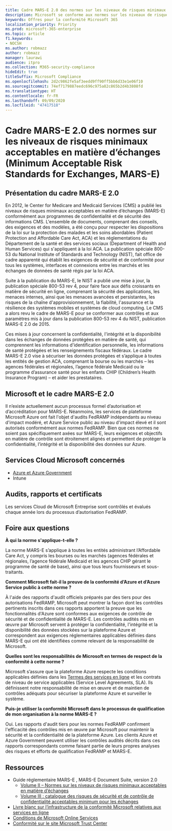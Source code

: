 ```yaml
---
title: Cadre MARS-E 2.0 des normes sur les niveaux de risques minimaux acceptables en matière d’échanges (Minimum Acceptable Risk Standards for Exchanges, MARS-E)
description: Microsoft se conforme aux normes sur les niveaux de risques minimaux acceptables en matière d’échanges (Minimum Acceptable Risk Standards for Exchanges, MARS-E) aux États-Unis.
keywords: Offres pour la conformité Microsoft 365
localization_priority: Priority
ms.prod: microsoft-365-enterprise
ms.topic: article
f1.keywords:
- NOCSH
ms.author: robmazz
author: robmazz
manager: laurawi
audience: itpro
ms.collection: M365-security-compliance
hideEdit: true
titleSuffix: Microsoft Compliance
ms.openlocfilehash: 2d2c9862fe5af3eedd9ff90ff5bb6d33e1e06f10
ms.sourcegitcommit: 74ef7179887eedc696c975a82c865b2d4b3808fd
ms.translationtype: HT
ms.contentlocale: fr-FR
ms.lasthandoff: 09/09/2020
ms.locfileid: "47417518"
---
```

# <a name="minimum-acceptable-risk-standards-for-exchanges-mars-e-20-framework"></a>Cadre MARS-E 2.0 des normes sur les niveaux de risques minimaux acceptables en matière d’échanges (Minimum Acceptable Risk Standards for Exchanges, MARS-E)

## <a name="mars-e-20-framework-overview"></a>Présentation du cadre MARS-E 2.0

En 2012, le Center for Medicare and Medicaid Services (CMS) a publié les niveaux de risques minimaux acceptables en matière d’échanges (MARS-E) conformément aux programmes de confidentialité et de sécurité des informations CMS. L'ensemble de documents, comprenant des conseils, des exigences et des modèles, a été conçu pour respecter les dispositions de la loi sur la protection des malades et les soins abordables (Patient Protection and Affordable Care Act, ACA) et les réglementations du Département de la santé et des services sociaux (Department of Health and Human Services) qui s'appliquent à la loi ACA. La publication spéciale 800-53 du National Institute of Standards and Technology (NIST), fait office de cadre apparenté qui établit les exigences de sécurité et de conformité pour tous les systèmes, interfaces et connexions entre les marchés et les échanges de données de santé régis par la loi ACA.

Suite à la publication du MARS-E, le NIST a publié une mise à jour, la publication spéciale 800-53 rev 4, pour faire face aux défis croissants en matière de sécurité en ligne, comprenant la sécurité des applications, les menaces internes, ainsi que les menaces avancées et persistantes, les risques de la chaîne d'approvisionnement, la fiabilité, l'assurance et la résilience des systèmes mobiles et systèmes de cloud computing. Le CMS a alors revu le cadre de MARS-E pour se conformer aux contrôles et aux paramètres mis à jour dans la publication 800-53 rev 4 du NIST, publication MARS-E 2.0 de 2015.

Ces mises à jour concernent la confidentialité, l'intégrité et la disponibilité dans les échanges de données protégées en matière de santé, qui comprennent les informations d'identification personnelle, les informations de santé protégées et les renseignements fiscaux fédéraux. Le cadre MARS-E 2.0 vise à sécuriser les données protégées et s’applique à toutes les entités de gestion ACA, comprenant la bourse ou les marchés – les agences fédérales et régionales, l’agence fédérale Medicaid ou le programme d’assurance santé pour les enfants CHIP (Children’s Health Insurance Program) – et aider les prestataires.

## <a name="microsoft-and-mars-e-20-framework"></a>Microsoft et le cadre MARS-E 2.0

Il n’existe actuellement aucun processus formel d’autorisation et d’accréditation pour MARS-E. Néanmoins, les services de plateforme Microsoft Azure ont fait l'objet d'audits FedRAMP indépendants au niveau d'impact modéré, et Azure Service public au niveau d'impact élevé et il sont autorisés conformément aux normes FedRAMP. Bien que ces normes ne soient pas spécifiquement axées sur MARS-E, leurs exigences et objectifs en matière de contrôle sont étroitement alignés et permettent de protéger la confidentialité, l’intégrité et la disponibilité des données sur Azure.

## <a name="microsoft-in-scope-cloud-services"></a>Services Cloud Microsoft concernés

- [Azure et Azure Government](https://aka.ms/AzureCompliance)
- Intune

## <a name="audits-reports-and-certificates"></a>Audits, rapports et certificats

Les services Cloud de Microsoft Entreprise sont contrôlés et évalués chaque année lors du processus d’autorisation FedRAMP.

## <a name="frequently-asked-questions"></a>Foire aux questions

**À qui la norme s'applique-t-elle ?**

La norme MARS-E s’applique à toutes les entités administrant l’Affordable Care Act, y compris les bourses ou les marchés (agences fédérales et régionales, l’agence fédérale Medicaid et les agences CHIP gérant le programme de santé de base), ainsi que tous leurs fournisseurs et sous-traitants.

**Comment Microsoft fait-il la preuve de la conformité d’Azure et d’Azure Service public à cette norme ?**

À l'aide des rapports d'audit officiels préparés par des tiers pour des autorisations FedRAMP, Microsoft peut montrer la façon dont les contrôles pertinents inscrits dans ces rapports apportent la preuve que les fonctionnalités d'Azure sont conformes aux exigences de contrôle de sécurité et de confidentialité de MARS-E. Les contrôles audités mis en œuvre par Microsoft servent à protéger la confidentialité, l'intégrité et la disponibilité des données stockées sur la plateforme Azure et correspondent aux exigences réglementaires applicables définies dans MARS-E qui ont été identifiées comme relevant de la responsabilité de Microsoft.

**Quelles sont les responsabilités de Microsoft en termes de respect de la conformité à cette norme ?**

Microsoft s’assure que la plateforme Azure respecte les conditions applicables définies dans les [Termes des services en ligne](https://www.microsoftvolumelicensing.com/DocumentSearch.aspx?Mode=3&DocumentTypeId=31) et les contrats de niveau de service applicables (Service Level Agreements, SLA). Ils définissent notre responsabilité de mise en œuvre et de maintien de contrôles adéquats pour sécuriser la plateforme Azure et surveiller le système.

**Puis-je utiliser la conformité Microsoft dans le processus de qualification de mon organisation à la norme MARS-E ?**

Oui. Les rapports d'audit tiers pour les normes FedRAMP confirment l'efficacité des contrôles mis en œuvre par Microsoft pour maintenir la sécurité et la confidentialité de la plateforme Azure. Les clients Azure et Azure Government peuvent utiliser les contrôles audités décrits dans ces rapports correspondants comme faisant partie de leurs propres analyses des risques et efforts de qualification FedRAMP et MARS-E.

## <a name="resources"></a>Ressources

- Guide réglementaire MARS-E , MARS-E Document Suite, version 2.0
    - [Volume II – Normes sur les niveaux de risques minimaux acceptables en matière d’échanges](https://www.cms.gov/CCIIO/Resources/Regulations-and-Guidance/Downloads/2-MARS-E-v2-0-Minimum-Acceptable-Risk-Standards-for-Exchanges-11102015.pdf)
    - [Volume III : catalogue des risques de sécurité et de contrôle de confidentialité acceptables minimum pour les échanges](https://www.cms.gov/CCIIO/Resources/Regulations-and-Guidance/Downloads/3-MARS-E-v2-0-Catalog-of-Security-and-Privacy-Controls-11102015.pdf)
- [Livre blanc sur l’infrastructure de la conformité Microsoft relatives aux services en ligne](https://aka.ms/compliance-framework)
- [Conditions de Microsoft Online Services](https://www.microsoftvolumelicensing.com/DocumentSearch.aspx?Mode=3&DocumentTypeId=31)
- [Conformité sur le site Microsoft Trust Center](https://www.microsoft.com/trust-center/compliance/compliance-overview)
